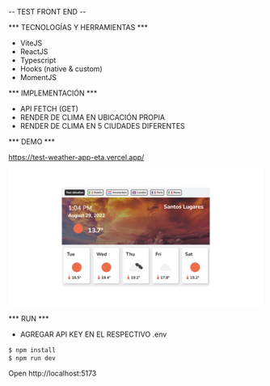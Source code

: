 -- TEST FRONT END --

*** TECNOLOGÍAS Y HERRAMIENTAS ***

- ViteJS
- ReactJS
- Typescript
- Hooks (native & custom)
- MomentJS

*** IMPLEMENTACIÓN ***

- API FETCH (GET)
- RENDER DE CLIMA EN UBICACIÓN PROPIA
- RENDER DE CLIMA EN 5 CIUDADES DIFERENTES

*** DEMO ***

https://test-weather-app-eta.vercel.app/

![Demo image](https://github.com/FredonRa/TEST-weather-app/blob/master/src/img/screenshot-test.png)

*** RUN ***

- AGREGAR API KEY EN EL RESPECTIVO .env 

```console
$ npm install
$ npm run dev
```

Open http://localhost:5173